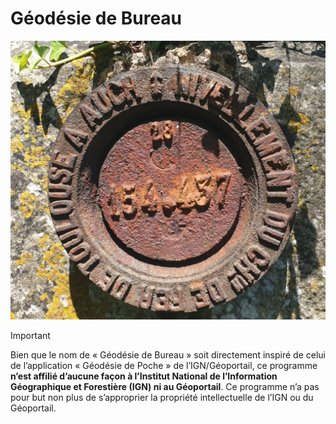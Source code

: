 # Géodésie de Bureau

![Repère Bourdalouë du chemin de fer de Toulouse à Auch (T'.DE - 109)](illustration.jpg)

>[!Important]
> Bien que le nom de «&nbsp;Géodésie de Bureau&nbsp;» soit directement inspiré
> de celui de l’application «&nbsp;Géodésie de Poche&nbsp;» de l’IGN/Géoportail,
> ce programme **n’est affilié d’aucune façon à l’Institut National de
> l’Information Géographique et Forestière (IGN) ni au Géoportail**. Ce programme
> n’a pas pour but non plus de s’approprier la propriété intellectuelle de l’IGN
> ou du Géoportail.


